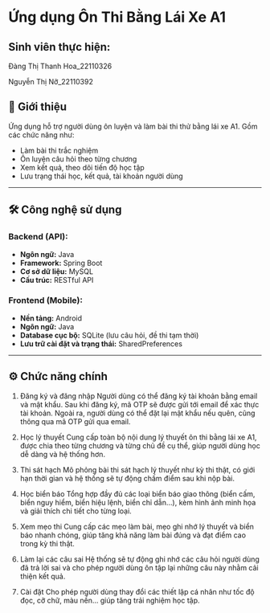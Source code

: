 # Ứng dụng Ôn Thi Bằng Lái Xe A1
## Sinh viên thực hiện:

Đàng Thị Thanh Hoa_22110326

Nguyễn Thị Nỡ_22110392

## 📱 Giới thiệu
Ứng dụng hỗ trợ người dùng ôn luyện và làm bài thi thử bằng lái xe A1. Gồm các chức năng như:
- Làm bài thi trắc nghiệm
- Ôn luyện câu hỏi theo từng chương
- Xem kết quả, theo dõi tiến độ học tập
- Lưu trạng thái học, kết quả, tài khoản người dùng

---

## 🛠️ Công nghệ sử dụng

### Backend (API):
- **Ngôn ngữ:** Java
- **Framework:** Spring Boot
- **Cơ sở dữ liệu:** MySQL
- **Cấu trúc:** RESTful API

### Frontend (Mobile):
- **Nền tảng:** Android
- **Ngôn ngữ:** Java 
- **Database cục bộ:** SQLite (lưu câu hỏi, đề thi tạm thời)
- **Lưu trữ cài đặt và trạng thái:** SharedPreferences

---

## ⚙️ Chức năng chính
1. Đăng ký và đăng nhập
Người dùng có thể đăng ký tài khoản bằng email và mật khẩu. Sau khi đăng ký, mã OTP sẽ được gửi tới email để xác thực tài khoản. Ngoài ra, người dùng có thể đặt lại mật khẩu nếu quên, cũng thông qua mã OTP gửi qua email.

2. Học lý thuyết
Cung cấp toàn bộ nội dung lý thuyết ôn thi bằng lái xe A1, được chia theo từng chương và từng chủ đề cụ thể, giúp người dùng học dễ dàng và hệ thống hơn.

3. Thi sát hạch
Mô phỏng bài thi sát hạch lý thuyết như kỳ thi thật, có giới hạn thời gian và hệ thống sẽ tự động chấm điểm sau khi nộp bài.

4. Học biển báo
Tổng hợp đầy đủ các loại biển báo giao thông (biển cấm, biển nguy hiểm, biển hiệu lệnh, biển chỉ dẫn…), kèm hình ảnh minh họa và giải thích chi tiết cho từng loại.

5. Xem mẹo thi
Cung cấp các mẹo làm bài, mẹo ghi nhớ lý thuyết và biển báo nhanh chóng, giúp tăng khả năng làm bài đúng và đạt điểm cao trong kỳ thi thật.

6. Làm lại các câu sai
Hệ thống sẽ tự động ghi nhớ các câu hỏi người dùng đã trả lời sai và cho phép người dùng ôn tập lại những câu này nhằm cải thiện kết quả.

7. Cài đặt
Cho phép người dùng thay đổi các thiết lập cá nhân như tốc độ đọc, cỡ chữ, màu nền... giúp tăng trải nghiệm học tập.


